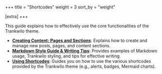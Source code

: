 +++
title = "Shortcodes"
weight = 3
sort_by = "weight"

[extra]
+++

This guide explains how to effectively use the core functionalities of the Trankwilo theme.

-   **[Creating Content: Pages and Sections](./creating_page/)**: Explains how to create and manage new posts, pages, and content sections.
-   **[Markdown Style Guide & Writing Tips](./markdown_style_guide/)**: Provides examples of Markdown usage, Trankwilo styling, and tips for effective writing.
-   **[Using Shortcodes](../shortcodes/)**: Guides you on how to use the various shortcodes provided by the Trankwilo theme (e.g., alerts, badges, Mermaid charts).
